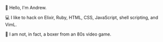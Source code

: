 👋 Hello, I'm Andrew.

💻 I like to hack on Elixir, Ruby, HTML, CSS, JavaScript, shell scripting, and VimL.

🥊 I am not, in fact, a boxer from an 80s video game.
